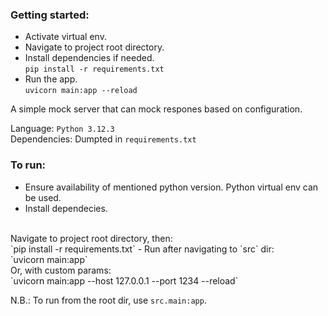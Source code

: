 

### Getting started:
- Activate virtual env.
- Navigate to project root directory.
- Install dependencies if needed.  
  `pip install -r requirements.txt`
- Run the app.  
  `uvicorn main:app --reload`

A simple mock server that can mock respones based on configuration.

Language: `Python 3.12.3`
</br>
Dependencies: Dumpted in `requirements.txt`

### To run:
- Ensure availability of mentioned python version. Python virtual env can be used.
- Install dependecies.
</br>
Navigate to project root directory, then:
</br>
`pip install -r requirements.txt`
- Run after navigating to `src` dir:
</br>
`uvicorn main:app`
</br>
Or, with custom params:
</br>
`uvicorn main:app --host 127.0.0.1 --port 1234 --reload`
</br>

N.B.: To run from the root dir, use `src.main:app`.
